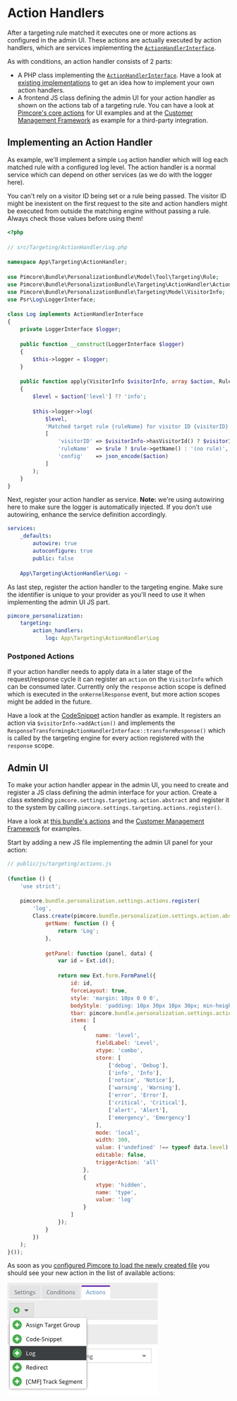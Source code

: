 # Action Handlers

After a targeting rule matched it executes one or more actions as configured in the admin UI. These actions are actually
executed by action handlers, which are services implementing the [`ActionHandlerInterface`](https://github.com/pimcore/personalization-bundle/blob/main/src/Targeting/ActionHandler/ActionHandlerInterface.php).

As with conditions, an action handler consists of 2 parts:

* A PHP class implementing the [`ActionHandlerInterface`](https://github.com/pimcore/personalization-bundle/blob/main/src/Targeting/ActionHandler/ActionHandlerInterface.php).
  Have a look at [existing implementations](https://github.com/pimcore/personalization-bundle/tree/main/src/Targeting/Targeting/ActionHandler)
  to get an idea how to implement your own action handlers.
* A frontend JS class defining the admin UI for your action handler as shown on the actions tab of a targeting rule. You
  can have a look at [Pimcore's core actions](https://github.com/pimcore/personalization-bundle/blob/main/public/js/settings/actions.js)
  for UI examples and at the [Customer Management Framework](https://github.com/pimcore/customer-data-framework/blob/master/src/Resources/public/js/pimcore/targeting/actions.js)
  as example for a third-party integration.


## Implementing an Action Handler

As example, we'll implement a simple `Log` action handler which will log each matched rule with a configured log level.
The action handler is a normal service which can depend on other services (as we do with the logger here).

<div class="alert alert-warning">
You can't rely on a visitor ID being set or a rule being passed. The visitor ID might be inexistent on the first 
request to the site and action handlers might be executed from outside the matching engine without passing a rule. Always
check those values before using them!
</div> 

```php
<?php

// src/Targeting/ActionHandler/Log.php

namespace App\Targeting\ActionHandler;

use Pimcore\Bundle\PersonalizationBundle\Model\Tool\Targeting\Rule;
use Pimcore\Bundle\PersonalizationBundle\Targeting\ActionHandler\ActionHandlerInterface;
use Pimcore\Bundle\PersonalizationBundle\Targeting\Model\VisitorInfo;
use Psr\Log\LoggerInterface;

class Log implements ActionHandlerInterface
{
    private LoggerInterface $logger;

    public function __construct(LoggerInterface $logger)
    {
        $this->logger = $logger;
    }

    public function apply(VisitorInfo $visitorInfo, array $action, Rule $rule = null): void
    {
        $level = $action['level'] ?? 'info';

        $this->logger->log(
            $level,
            'Matched target rule {ruleName} for visitor ID {visitorID} with config {config}',
            [
                'visitorID' => $visitorInfo->hasVisitorId() ? $visitorInfo->getVisitorId() : '(no visitor ID)',
                'ruleName'  => $rule ? $rule->getName() : '(no rule)',
                'config'    => json_encode($action)
            ]
        );
    }
}
```

Next, register your action handler as service. **Note:** we're using autowiring here to make sure the logger is automatically 
injected. If you don't use autowiring, enhance the service definition accordingly.

```yaml
services:
    _defaults:
        autowire: true
        autoconfigure: true
        public: false

    App\Targeting\ActionHandler\Log: ~
```

As last step, register the action handler to the targeting engine. Make sure the identifier is unique to your provider 
as you'll need to use it when implementing the admin UI JS part.

```yaml
pimcore_personalization:
    targeting:
        action_handlers:
            log: App\Targeting\ActionHandler\Log
```

### Postponed Actions

If your action handler needs to apply data in a later stage of the request/response cycle it can register an `action` on 
the `VisitorInfo` which can be consumed later. Currently only the `response` action scope is defined which is executed
in the `onKernelResponse` event, but more action scopes might be added in the future. 

Have a look at the [CodeSnippet](https://github.com/pimcore/personalization-bundle/blob/main/src/Targeting/ActionHandler/CodeSnippet.php)
action handler as example. It registers an action via `$visitorInfo->addAction()` and implements the `ResponseTransformingActionHandlerInterface::transformResponse()`
which is called by the targeting engine for every action registered with the `response` scope.


## Admin UI

To make your action handler appear in the admin UI, you need to create and register a JS class defining the admin interface
for your action. Create a class extending `pimcore.settings.targeting.action.abstract` and register it to the system by
calling `pimcore.settings.targeting.actions.register()`. 

Have a look at [this bundle's actions](https://github.com/pimcore/personalization-bundle/blob/main/public/js/settings/actions.js)
and the [Customer Management Framework](https://github.com/pimcore/customer-data-framework/blob/master/src/Resources/public/js/pimcore/targeting/actions.js)
for examples.

Start by adding a new JS file implementing the admin UI panel for your action:

```javascript
// public/js/targeting/actions.js

(function () {
    'use strict';

    pimcore.bundle.personalization.settings.actions.register(
        'log',
        Class.create(pimcore.bundle.personalization.settings.action.abstract, {
            getName: function () {
                return 'Log';
            },

            getPanel: function (panel, data) {
                var id = Ext.id();

                return new Ext.form.FormPanel({
                    id: id,
                    forceLayout: true,
                    style: 'margin: 10px 0 0 0',
                    bodyStyle: 'padding: 10px 30px 10px 30px; min-height:40px;',
                    tbar: pimcore.bundle.personalization.settings.actions.getTopBar(this, id, panel),
                    items: [
                        {
                            name: 'level',
                            fieldLabel: 'Level',
                            xtype: 'combo',
                            store: [
                                ['debug', 'Debug'],
                                ['info', 'Info'],
                                ['notice', 'Notice'],
                                ['warning', 'Warning'],
                                ['error', 'Error'],
                                ['critical', 'Critical'],
                                ['alert', 'Alert'],
                                ['emergency', 'Emergency']
                            ],
                            mode: 'local',
                            width: 300,
                            value: ('undefined' !== typeof data.level) ? data.level : 'info',
                            editable: false,
                            triggerAction: 'all'
                        },
                        {
                            xtype: 'hidden',
                            name: 'type',
                            value: 'log'
                        }
                    ]
                });
            }
        })
    );
}());
```

As soon as you [configured Pimcore to load the newly created file](https://pimcore.com/docs/platform/Pimcore/Extending_Pimcore/Bundle_Developers_Guide/Loading_Service_Definitions)
you should see your new action in the list of available actions:

![Log Action](../img/targeting_custom_action_log.png)
